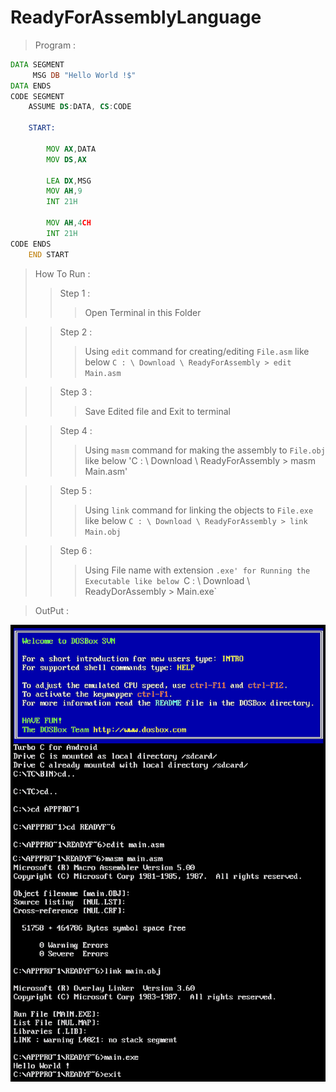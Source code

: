 # ReadyForAssemblyLanguage
> Program :
```asm
DATA SEGMENT
     MSG DB "Hello World !$"
DATA ENDS
CODE SEGMENT  
    ASSUME DS:DATA, CS:CODE
    
    START:
        
        MOV AX,DATA
        MOV DS,AX
        
        LEA DX,MSG
        MOV AH,9
        INT 21H
        
        MOV AH,4CH
        INT 21H
CODE ENDS
    END START
```
> How To Run :
>> Step 1 :
>>> Open Terminal in this Folder

>> Step 2 :
>>> Using `edit` command for creating/editing `File.asm` like below
`C : \ Download \ ReadyForAssembly > edit Main.asm`

>> Step 3 :
>>> Save Edited file and Exit to terminal

>> Step 4 :
>>> Using `masm` command for making the assembly to `File.obj` like below
'C : \ Download \ ReadyForAssembly > masm Main.asm'

>> Step 5 :
>>> Using `link` command for linking the objects to `File.exe` like below
`C : \ Download \ ReadyForAssembly > link Main.obj`

>> Step 6 :
>>> Using File name with extension `.exe' for Running the Executable like below
`C : \ Download \ ReadyDorAssembly > Main.exe`

> OutPut :

![Output](/output/output.png)
